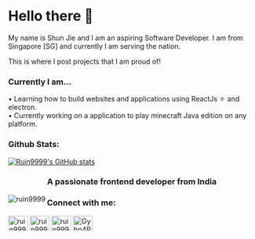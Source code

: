 <h1>Hello there 👋</h1>
My name is Shun Jie and I am an aspiring Software Developer.
I am from Singapore [SG] and currently I am serving the nation.

This is where I post projects that I am proud of!

<h3>Currently I am...</h3>
• Learning how to build websites and applications using ReactJs ⚛ and electron. <br />
• Currently working on a application to play minecraft Java edition on any platform.

<h3>Github Stats:</h3>

[![Ruin9999's GitHub stats](https://github-readme-stats.vercel.app/api?username=ruin9999)](https://github.com/anuraghazra/github-readme-stats)

<h3 align="center">A passionate frontend developer from India</h3>

<p><img align="left" src="https://github-readme-stats.vercel.app/api/top-langs?username=ruin9999&show_icons=true&locale=en&layout=compact" alt="ruin9999" /></p>
<p align="right"<img src="https://komarev.com/ghpvc/?username=ruin9999&label=Profile%20views&color=0e75b6&style=flat" alt="ruin9999" /> </p>

<h3 align="left">Connect with me:</h3>
<p align="left">
<a href="https://codepen.io/ruin9999" target="blank"><img align="center" src="https://raw.githubusercontent.com/rahuldkjain/github-profile-readme-generator/master/src/images/icons/Social/codepen.svg" alt="ruin9999" height="30" width="40" /></a>
<a href="https://stackoverflow.com/users/ruin9999" target="blank"><img align="center" src="https://raw.githubusercontent.com/rahuldkjain/github-profile-readme-generator/master/src/images/icons/Social/stack-overflow.svg" alt="ruin9999" height="30" width="40" /></a>
<a href="https://www.leetcode.com/ruin9999" target="blank"><img align="center" src="https://raw.githubusercontent.com/rahuldkjain/github-profile-readme-generator/master/src/images/icons/Social/leet-code.svg" alt="ruin9999" height="30" width="40" /></a>
<a href="https://discord.gg/Gyhn4P6" target="blank"><img align="center" src="https://raw.githubusercontent.com/rahuldkjain/github-profile-readme-generator/master/src/images/icons/Social/discord.svg" alt="Gyhn4P6" height="30" width="40" /></a>
</p>
